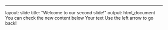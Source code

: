 ---
layout: slide
title: "Welcome to our second slide!"
output: html_document
You can check the new content below
Your text
Use the left arrow to go back!